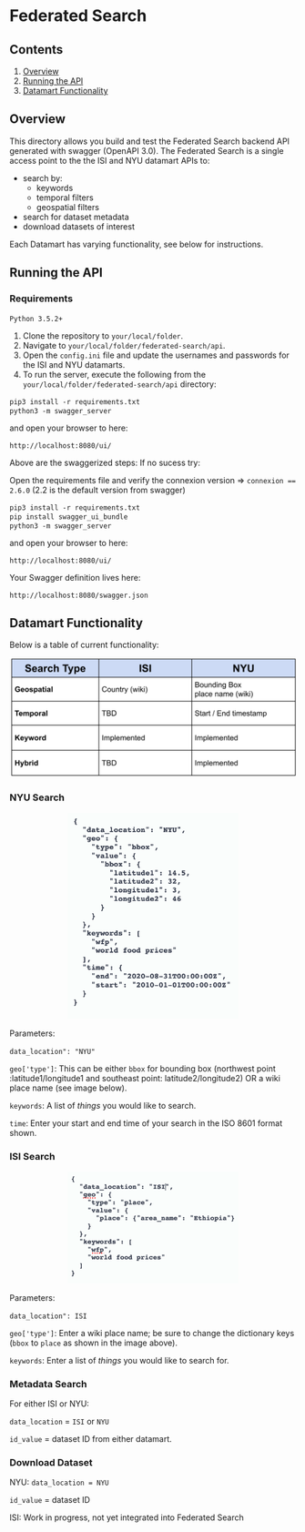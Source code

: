 # Federated Search

## Contents

1. [Overview](#overview)
2. [Running the API](#running-the-API)
3. [Datamart Functionality](#datamart-functionality)

## Overview
This directory allows you build and test the Federated Search backend API generated with swagger (OpenAPI 3.0). The Federated Search is a single access point to the the ISI and NYU datamart APIs to:

   - search by:
       - keywords
       - temporal filters 
       - geospatial filters
   - search for dataset metadata
   - download datasets of interest
   
Each Datamart has varying functionality, see below for instructions.

## Running the API

### Requirements 
    Python 3.5.2+
    
1. Clone the repository to `your/local/folder`.   
2. Navigate to `your/local/folder/federated-search/api`.  
3. Open the `config.ini` file and update the usernames and passwords for the ISI and NYU datamarts.
4. To run the server, execute the following from the `your/local/folder/federated-search/api` directory:

```
pip3 install -r requirements.txt
python3 -m swagger_server
```
and open your browser to here:

```
http://localhost:8080/ui/
```

Above are the swaggerized steps: If no sucess try:

Open the requirements file and verify the connexion version => `connexion == 2.6.0` (2.2 is the default version from swagger)

```
pip3 install -r requirements.txt   
pip install swagger_ui_bundle
python3 -m swagger_server
```

and open your browser to here:

```
http://localhost:8080/ui/
```

Your Swagger definition lives here:

```
http://localhost:8080/swagger.json
```
## Datamart Functionality

Below is a table of current functionality:

<p align="center">
<img src="https://github.com/WorldModelers/federated-search/blob/master/api/images/datamart_caps.png" alt="drawing" width="550"/>
</p>

### NYU Search

<p align="center">
<img src="https://github.com/WorldModelers/federated-search/blob/master/api/images/search.png" alt="drawing" width="300"/>
</p>

Parameters:

`data_location": "NYU"`

`geo['type']`: This can be either `bbox` for bounding box (northwest point :latitude1/longitude1 and southeast point: latitude2/longitude2) OR a wiki place name (see image below).

`keywords`: A list of <i>things</i> you would like to search.

`time`: Enter your start and end time of your search in the ISO 8601 format shown.

### ISI Search

<p align="center">
<img src="https://github.com/WorldModelers/federated-search/blob/master/api/images/isi_search.png" alt="drawing" width="300"/>
</p>

Parameters:

`data_location": ISI`

`geo['type']`: Enter a wiki place name; be sure to change the dictionary keys (`bbox` to `place` as shown in the image above).

`keywords`: Enter a list of <i>things</i> you would like to search for.

### Metadata Search

For either ISI or NYU:

`data_location` = `ISI` or `NYU`

`id_value` = dataset ID from either datamart. 

### Download Dataset

NYU:
`data_location = NYU`

`id_value` = dataset ID

ISI:
Work in progress, not yet integrated into Federated Search

